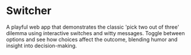 # Switcher

A playful web app that demonstrates the classic 'pick two out of three' dilemma using interactive switches and witty messages. Toggle between options and see how choices affect the outcome, blending humor and insight into decision-making.
